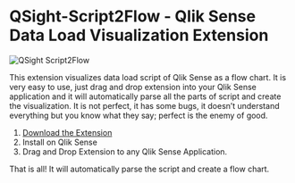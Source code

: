 # QSight-Script2Flow - Qlik Sense Data Load Visualization Extension

![QSight Script2Flow](https://raw.githubusercontent.com/mydgd/QSight-Script2Flow/master/QSight%20Scrit2Flow.png)

This extension visualizes data load script of Qlik Sense as a flow chart. 
It is very easy to use, just drag and drop extension into your Qlik Sense application and it will automatically parse all the parts of script and create the visualization. It is not perfect, it has some bugs, it doesn’t understand everything but you know what they say; perfect is the enemy of good. 

1. [Download the Extension](https://github.com/mydgd/QSight-Script2Flow/raw/master/QSightScript2Flow.zip)
2. Install on Qlik Sense
3. Drag and Drop Extension to any Qlik Sense Application.

That is all! It will automatically parse the script and create a flow chart.
